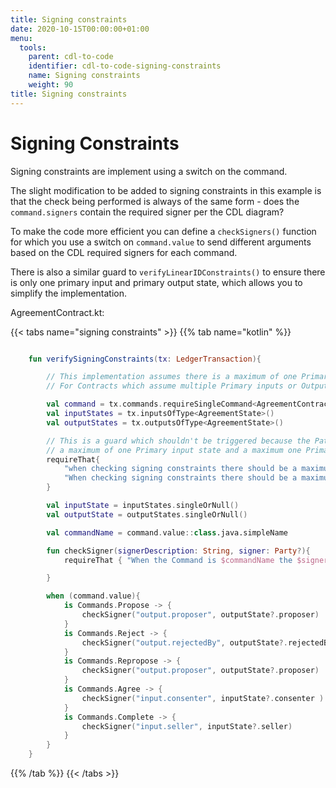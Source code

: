 ```yaml
---
title: Signing constraints
date: 2020-10-15T00:00:00+01:00
menu:
  tools:
    parent: cdl-to-code
    identifier: cdl-to-code-signing-constraints
    name: Signing constraints
    weight: 90
title: Signing constraints
---
```



# Signing Constraints

Signing constraints are implement using a switch on the command.

The slight modification to be added to signing constraints in this example is that the check being performed is always of the same form - does the `command.signers` contain the required signer per the CDL diagram?

To make the code more efficient you can define a `checkSigners()` function for which you use a switch on `command.value` to send different arguments based on the CDL required signers for each command.

There is also a similar guard to `verifyLinearIDConstraints()` to ensure there is only one primary input and primary output state, which allows you to simplify the implementation.

AgreementContract.kt:

{{< tabs name="signing constraints" >}}
{{% tab name="kotlin" %}}
```kotlin

    fun verifySigningConstraints(tx: LedgerTransaction){

        // This implementation assumes there is a maximum of one Primary input state and a maximum one Primary output state.
        // For Contracts which assume multiple Primary inputs or Output a different approach will be required

        val command = tx.commands.requireSingleCommand<AgreementContract.Commands>()
        val inputStates = tx.inputsOfType<AgreementState>()
        val outputStates = tx.outputsOfType<AgreementState>()

        // This is a guard which shouldn't be triggered because the Path constraints should have already ensured there is
        // a maximum of one Primary input state and a maximum one Primary output state
        requireThat{
            "when checking signing constraints there should be a maximum of one Primary input state." using (inputStates.size <= 1)
            "When checking signing constraints there should be a maximum of one Primary output state." using (outputStates.size <= 1)
        }

        val inputState = inputStates.singleOrNull()
        val outputState = outputStates.singleOrNull()

        val commandName = command.value::class.java.simpleName

        fun checkSigner(signerDescription: String, signer: Party?){
            requireThat { "When the Command is $commandName the $signerDescription must sign." using (command.signers.contains(signer?.owningKey))}

        }

        when (command.value){
            is Commands.Propose -> {
                checkSigner("output.proposer", outputState?.proposer)   // Can add multiple signing check against each Command
            }
            is Commands.Reject -> {
                checkSigner("output.rejectedBy", outputState?.rejectedBy)
            }
            is Commands.Repropose -> {
                checkSigner("output.proposer", outputState?.proposer)
            }
            is Commands.Agree -> {
                checkSigner("input.consenter", inputState?.consenter )
            }
            is Commands.Complete -> {
                checkSigner("input.seller", inputState?.seller)
            }
        }
    }
```
{{% /tab %}}
{{< /tabs >}}
